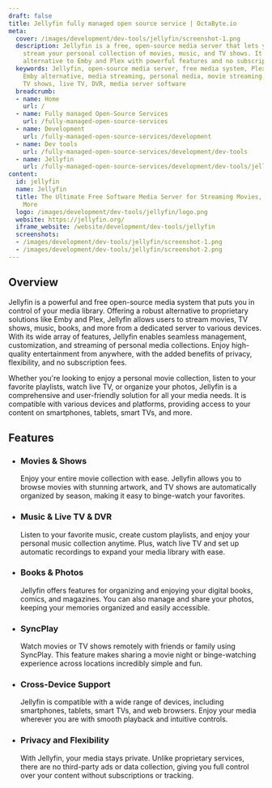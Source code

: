 ```yaml
---
draft: false
title: Jellyfin fully managed open source service | OctaByte.io
meta:
  cover: /images/development/dev-tools/jellyfin/screenshot-1.png
  description: Jellyfin is a free, open-source media server that lets you manage and
    stream your personal collection of movies, music, and TV shows. It's a flexible
    alternative to Emby and Plex with powerful features and no subscription fees.
  keywords: Jellyfin, open-source media server, free media system, Plex alternative,
    Emby alternative, media streaming, personal media, movie streaming, music streaming,
    TV shows, live TV, DVR, media server software
  breadcrumb:
  - name: Home
    url: /
  - name: Fully managed Open-Source Services
    url: /fully-managed-open-source-services
  - name: Development
    url: /fully-managed-open-source-services/development
  - name: Dev tools
    url: /fully-managed-open-source-services/development/dev-tools
  - name: Jellyfin
    url: /fully-managed-open-source-services/development/dev-tools/jellyfin
content:
  id: jellyfin
  name: Jellyfin
  title: The Ultimate Free Software Media Server for Streaming Movies, Music, and
    More
  logo: /images/development/dev-tools/jellyfin/logo.png
  website: https://jellyfin.org/
  iframe_website: /website/development/dev-tools/jellyfin
  screenshots:
  - /images/development/dev-tools/jellyfin/screenshot-1.png
  - /images/development/dev-tools/jellyfin/screenshot-2.png
---
```


## Overview

Jellyfin is a powerful and free open-source media system that puts you in control of your media library. Offering a robust alternative to proprietary solutions like Emby and Plex, Jellyfin allows users to stream movies, TV shows, music, books, and more from a dedicated server to various devices. With its wide array of features, Jellyfin enables seamless management, customization, and streaming of personal media collections. Enjoy high-quality entertainment from anywhere, with the added benefits of privacy, flexibility, and no subscription fees.

Whether you're looking to enjoy a personal movie collection, listen to your favorite playlists, watch live TV, or organize your photos, Jellyfin is a comprehensive and user-friendly solution for all your media needs. It is compatible with various devices and platforms, providing access to your content on smartphones, tablets, smart TVs, and more.

## Features

- ### Movies & Shows

  Enjoy your entire movie collection with ease. Jellyfin allows you to browse movies with stunning artwork, and TV shows are automatically organized by season, making it easy to binge-watch your favorites.

- ### Music & Live TV & DVR

  Listen to your favorite music, create custom playlists, and enjoy your personal music collection anytime. Plus, watch live TV and set up automatic recordings to expand your media library with ease.

- ### Books & Photos

  Jellyfin offers features for organizing and enjoying your digital books, comics, and magazines. You can also manage and share your photos, keeping your memories organized and easily accessible.

- ### SyncPlay

  Watch movies or TV shows remotely with friends or family using SyncPlay. This feature makes sharing a movie night or binge-watching experience across locations incredibly simple and fun.

- ### Cross-Device Support

  Jellyfin is compatible with a wide range of devices, including smartphones, tablets, smart TVs, and web browsers. Enjoy your media wherever you are with smooth playback and intuitive controls.

- ### Privacy and Flexibility

  With Jellyfin, your media stays private. Unlike proprietary services, there are no third-party ads or data collection, giving you full control over your content without subscriptions or tracking.
